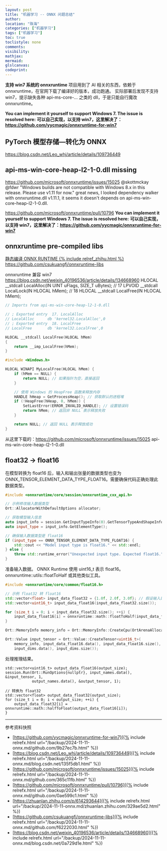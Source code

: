 ```yaml
---
layout: post
title: "机器学习 -- ONNX 问题总结"
author:
location: "珠海"
categories: ["机器学习"]
tags: ["机器学习"]
toc: true
toclistyle: none
comments:
visibility:
mathjax:
mermaid:
glslcanvas:
codeprint:
---
```


**支持 win7 系统的 onnxruntime**
项目用到了 AI 相关的东西，依赖于 onnxruntime，在官网下载了编译好的版本，成功跑通。
实际部署后发现不支持 win7，提示缺失各种 api-ms-core-… 之类的 dll，于是只能自行魔改 onnxruntime。

**You can implement it yourself to support Windows 7. The issue is resolved here:**
**可以自己实现，以支持 win7，这里解决了：<https://github.com/yycmagic/onnxruntime-for-win7>**


## PyTorch 模型存储—转化为 ONNX

<https://blog.csdn.net/Leo_whj/article/details/109736449>


## api-ms-win-core-heap-l2-1-0.dll missing

<https://github.com/microsoft/onnxruntime/issues/15025>
@skottmckay @fdwr "Windows builds are not compatible with Windows 8.x in this release. Please use v1.11 for now." great news, I looked dependency walker with onnxruntime.dll v1.11.1, it seems it doesn't depends on api-ms-win-core-heap-l2-1-0.dll.

<https://github.com/microsoft/onnxruntime/pull/10796>
**You can implement it yourself to support Windows 7. The issue is resolved here:**
**可以自己实现，以支持 win7，这里解决了：<https://github.com/yycmagic/onnxruntime-for-win7>**


## onnxruntime pre-compiled libs

[静态编译 ONNX RUNTIME {% include relref_zhihu.html %}](https://zhuanlan.zhihu.com/p/614293644)
<https://github.com/csukuangfj/onnxruntime-libs>

onnxruntime 兼容 win7
<https://blog.csdn.net/weixin_40196536/article/details/134668960>
HLOCAL \_\_stdcall LocalAlloc(IN UINT uFlags, SIZE_T uBytes); // 17
LPVOID \_\_stdcall LocalLock(IN HLOCAL hMem); // 18
HLOCAL \_\_stdcall LocalFree(IN HLOCAL hMem);

```cpp
// Imports from api-ms-win-core-heap-l2-1-0.dll

// ; Exported entry  17. LocalAlloc
// LocalAlloc      db 'kernel32.LocalAlloc',0
// ; Exported entry  18. LocalFree
// LocalFree       db 'kernel32.LocalFree',0

HLOCAL __stdcall LocalFree(HLOCAL hMem)
{
    return __imp_LocalFree(hMem);
}
```

```cpp
#include <Windows.h>

HLOCAL WINAPI MyLocalFree(HLOCAL hMem) {
    if (hMem == NULL) {
        return NULL; // 如果指针为空，直接返回
    }

    // 使用 Windows 的 HeapFree 函数来释放内存
    HANDLE hHeap = GetProcessHeap(); // 获取默认的进程堆
    if (!HeapFree(hHeap, 0, hMem)) {
        SetLastError(ERROR_INVALID_HANDLE); // 设置错误码
        return hMem; // 返回非 NULL 表示释放失败
    }

    return NULL; // 返回 NULL 表示释放成功
}
```

从这里下载的：<https://github.com/microsoft/onnxruntime/issues/15025>
api-ms-win-core-heap-l2-1-0.dll


## float32 -> float16

在模型转换为 float16 后，输入和输出张量的数据类型也变为
ONNX_TENSOR_ELEMENT_DATA_TYPE_FLOAT16。需要确保代码正确处理此数据类型。
```cpp
#include <onnxruntime/core/session/onnxruntime_cxx_api.h>

// 示例修改输入数据类型
Ort::AllocatorWithDefaultOptions allocator;

// 获取模型输入信息
auto input_info = session.GetInputTypeInfo(0).GetTensorTypeAndShapeInfo();
auto input_type = input_info.GetElementType();

// 确保输入数据类型是 float16
if (input_type == ONNX_TENSOR_ELEMENT_DATA_TYPE_FLOAT16) {
    std::cout << "Model input type is float16." << std::endl;
} else {
    throw std::runtime_error("Unexpected input type. Expected float16.");
}
```

准备输入数据。
ONNX Runtime 使用 uint16_t 表示 float16。
onnxruntime::utils::floatToHalf 或其他类似工具。
```cpp
#include <onnxruntime/core/common/float16.h>

// 示例 float32 转 float16
std::vector<float> input_data_float32 = {1.0f, 2.0f, 3.0f}; // 假设输入是 float32
std::vector<uint16_t> input_data_float16(input_data_float32.size());

for (size_t i = 0; i < input_data_float32.size(); ++i) {
    input_data_float16[i] = onnxruntime::math::floatToHalf(input_data_float32[i]);
}
```

```cpp
Ort::MemoryInfo memory_info = Ort::MemoryInfo::CreateCpu(OrtArenaAllocator, OrtMemTypeDefault);

Ort::Value input_tensor = Ort::Value::CreateTensor<uint16_t>(
    memory_info, input_data_float16.data(), input_data_float16.size(),
    input_dims.data(), input_dims.size());
```

处理推理结果。
```
std::vector<uint16_t> output_data_float16(output_size);
session.Run(Ort::RunOptions{nullptr}, input_names.data(), &input_tensor, 1,
            output_names.data(), &output_tensor, 1);

// 转换为 float32
std::vector<float> output_data_float32(output_size);
for (size_t i = 0; i < output_size; ++i) {
    output_data_float32[i] = onnxruntime::math::halfToFloat(output_data_float16[i]);
}
```



<hr class='reviewline'/>
<p class='reviewtip'><script type='text/javascript' src='{% include relref.html url="/assets/reviewjs/blogs/2024-11-11-onnx.md.js" %}'></script></p>
<font class='ref_snapshot'>参考资料快照</font>

- [https://github.com/yycmagic/onnxruntime-for-win7]({% include relrefx.html url="/backup/2024-11-11-onnx.md/github.com/9b27ec7b.html" %})
- [https://blog.csdn.net/Leo_whj/article/details/109736449]({% include relrefx.html url="/backup/2024-11-11-onnx.md/blog.csdn.net/135f5db1.html" %})
- [https://github.com/microsoft/onnxruntime/issues/15025]({% include relrefx.html url="/backup/2024-11-11-onnx.md/github.com/365c11fb.html" %})
- [https://github.com/microsoft/onnxruntime/pull/10796]({% include relrefx.html url="/backup/2024-11-11-onnx.md/github.com/0ae599c1.html" %})
- [https://zhuanlan.zhihu.com/p/614293644]({% include relrefx.html url="/backup/2024-11-11-onnx.md/zhuanlan.zhihu.com/329ae5d2.html" %})
- [https://github.com/csukuangfj/onnxruntime-libs]({% include relrefx.html url="/backup/2024-11-11-onnx.md/github.com/f6222030.html" %})
- [https://blog.csdn.net/weixin_40196536/article/details/134668960]({% include relrefx.html url="/backup/2024-11-11-onnx.md/blog.csdn.net/0a729d1e.html" %})
